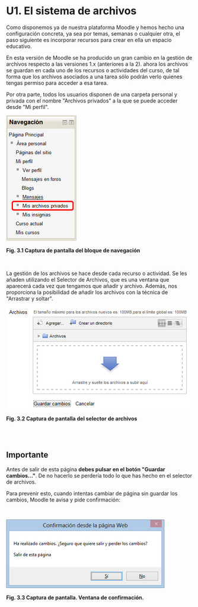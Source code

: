 
# U1. El sistema de archivos

Como disponemos ya de nuestra plataforma Moodle y hemos hecho una configuración concreta, ya sea por temas, semanas o cualquier otra, el paso siguiente es incorporar recursos para crear en ella un espacio educativo.

En esta versión de Moodle se ha producido un gran cambio en la gestión de archivos respecto a las versiones 1.x (anteriores a la 2). ahora los archivos se guardan en cada uno de los recursos o actividades del curso, de tal forma que los archivos asociados a una tarea sólo podrán verlo quienes tengas permiso para acceder a esa tarea.

Por otra parte, todos los usuarios disponen de una carpeta personal y privada con el nombre "Archivos privados" a la que se puede acceder desde "Mi perfil".


![](img/Mis_archivos_privados.png)

**Fig. 3.1 Captura de pantalla del bloque de navegación**

 

La gestión de los archivos se hace desde cada recurso o actividad. Se les añaden utilizando el Selector de Archivos, que es una ventana que aparecerá cada vez que tengamos que añadir y archivo. Además, nos proporciona la posibilidad de añadir los archivos con la técnica de "Arrastrar y soltar".


![](img/arrastrar_y_soltar.png)

**Fig. 3.2 Captura de pantalla del selector de archivos**

<br/><br/>

## Importante

Antes de salir de esta página **debes pulsar en el botón "Guardar cambios..."**. De no hacerlo se perdería todo lo que has hecho en el selector de archivos.

Para prevenir esto, cuando intentas cambiar de página sin guardar los cambios, Moodle te avisa y pide confirmación: 

 


![](img/salir_sin_guardar.png)

**Fig. 3.3 Captura de pantalla. Ventana de confirmación.**
